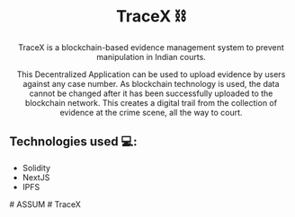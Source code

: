 <!-- markdownlint-configure-file {
  "MD013": {
    "code_blocks": false,
    "tables": false
  },
  "MD033": false,
  "MD041": false
} -->

<div align="center">

# TraceX ⛓️

TraceX is a blockchain-based evidence management system to prevent manipulation in Indian courts.

This Decentralized Application can be used to upload evidence by users against any case number. As blockchain technology is used, 
the data cannot be changed after it has been successfully uploaded to the blockchain network. This creates a digital trail from the collection of evidence at the crime scene, all the way to court.

</div>


## Technologies used 💻:

 - Solidity
 - NextJS
 - IPFS
    

#   A S S U M  
 #   T r a c e X  
 